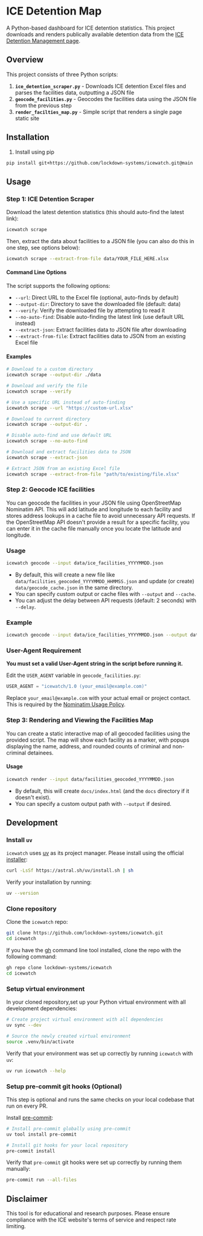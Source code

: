 # ICE Detention Map

A Python-based dashboard for ICE detention statistics. This project downloads and renders publically available detention data from the [ICE Detention Management page](https://www.ice.gov/detain/detention-management).

## Overview

This project consists of three Python scripts:

1. **`ice_detention_scraper.py`** - Downloads ICE detention Excel files and parses the facilities data, outputting a JSON file
2. **`geocode_facilities.py`** - Geocodes the facilities data using the JSON file from the previous step
3. **`render_facilties_map.py`** - Simple script that renders a single page static site

## Installation

1. Install using pip

```bash
pip install git+https://github.com/lockdown-systems/icewatch.git@main
```

## Usage

### Step 1: ICE Detention Scraper

Download the latest detention statistics (this should auto-find the latest link):

```bash
icewatch scrape
```

Then, extract the data about facilities to a JSON file (you can also do this in one step, see options below):

```bash
icewatch scrape --extract-from-file data/YOUR_FILE_HERE.xlsx
```

#### Command Line Options

The script supports the following options:

- `--url`: Direct URL to the Excel file (optional, auto-finds by default)
- `--output-dir`: Directory to save the downloaded file (default: data)
- `--verify`: Verify the downloaded file by attempting to read it
- `--no-auto-find`: Disable auto-finding the latest link (use default URL instead)
- `--extract-json`: Extract facilities data to JSON file after downloading
- `--extract-from-file`: Extract facilities data to JSON from an existing Excel file

#### Examples

```bash
# Download to a custom directory
icewatch scrape --output-dir ./data

# Download and verify the file
icewatch scrape --verify

# Use a specific URL instead of auto-finding
icewatch scrape --url "https://custom-url.xlsx"

# Download to current directory
icewatch scrape --output-dir .

# Disable auto-find and use default URL
icewatch scrape --no-auto-find

# Download and extract facilities data to JSON
icewatch scrape --extract-json

# Extract JSON from an existing Excel file
icewatch scrape --extract-from-file "path/to/existing/file.xlsx"
```

### Step 2: Geocode ICE facilities

You can geocode the facilities in your JSON file using OpenStreetMap Nominatim API. This will add latitude and longitude to each facility and stores address lookups in a cache file to avoid unnecessary API requests. If the OpenStreetMap API doesn't provide a result for a specific facility, you can enter it in the cache file manually once you locate the latitude and longitude.

### Usage

```bash
icewatch geocode --input data/ice_facilities_YYYYMMDD.json
```

- By default, this will create a new file like `data/facilities_geocoded_YYYYMMDD_HHMMSS.json` and update (or create) `data/geocode_cache.json` in the same directory.
- You can specify custom output or cache files with `--output` and `--cache`.
- You can adjust the delay between API requests (default: 2 seconds) with `--delay`.

### Example

```bash
icewatch geocode --input data/ice_facilities_YYYYMMDD.json --output data/facilities_geocoded_YYYYMMDD.json --cache data/geocode_cache.json
```

### User-Agent Requirement

**You must set a valid User-Agent string in the script before running it.**

Edit the `USER_AGENT` variable in `geocode_facilities.py`:

```python
USER_AGENT = "icewatch/1.0 (your_email@example.com)"
```

Replace `your_email@example.com` with your actual email or project contact. This is required by the [Nominatim Usage Policy](https://operations.osmfoundation.org/policies/nominatim/).

### Step 3: Rendering and Viewing the Facilities Map

You can create a static interactive map of all geocoded facilities using the provided script. The map will show each facility as a marker, with popups displaying the name, address, and rounded counts of criminal and non-criminal detainees.

#### Usage

```bash
icewatch render --input data/facilities_geocoded_YYYYMMDD.json
```

- By default, this will create `docs/index.html` (and the `docs` directory if it doesn't exist).
- You can specify a custom output path with `--output` if desired.

## Development

### Install `uv`

`icewatch` uses [uv](https://docs.astral.sh/uv/) as its project manager. Please install using the official [installer](https://docs.astral.sh/uv/#installation):

```bash
curl -LsSf https://astral.sh/uv/install.sh | sh
```

Verify your installation by running:

```bash
uv --version
```

### Clone repository

Clone the `icewatch` repo:

```bash
git clone https://github.com/lockdown-systems/icewatch.git
cd icewatch
```

If you have the [gh](https://github.com/cli/cli) command line tool installed, clone the repo with the following command:

```bash
gh repo clone lockdown-systems/icewatch
cd icewatch
```

### Setup virtual environment

In your cloned repository,set up your Python virtual environment with all development dependencies:

```bash
# Create project virtual environment with all dependencies
uv sync --dev

# Source the newly created virtual environment
source .venv/bin/activate
```

Verify that your environment was set up correctly by running `icewatch` with `uv`:

```bash
uv run icewatch --help
```

### Setup pre-commit git hooks (Optional)

This step is optional and runs the same checks on your local codebase that run on every PR.

Install [pre-commit](https://github.com/pre-commit/pre-commit):

```bash
# Install pre-commit globally using pre-commit
uv tool install pre-commit

# Install git hooks for your local repository
pre-commit install
```

Verify that `pre-commit` git hooks were set up correctly by running them manually:

```bash
pre-commit run --all-files
```

## Disclaimer

This tool is for educational and research purposes. Please ensure compliance with the ICE website's terms of service and respect rate limiting.
